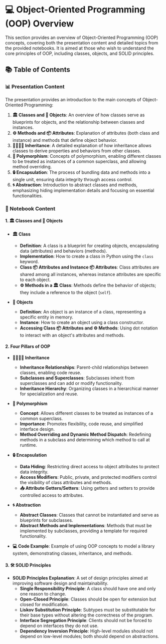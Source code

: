 # 💻 Object-Oriented Programming (OOP) Overview

This section provides an overview of Object-Oriented Programming (OOP) concepts, covering both the presentation content and detailed topics from the provided notebooks. It is aimed at those who wish to understand the core principles of OOP, including classes, objects, and SOLID principles.

## 📚 Table of Contents

### 📊 Presentation Content

The presentation provides an introduction to the main concepts of Object-Oriented Programming:

1. **🏛️ Classes and 🎯 Objects**: An overview of how classes serve as blueprints for objects, and the relationship between classes and instances.
2. **⚙️ Methods and 📦 Attributes**: Explanation of attributes (both class and instance) and methods that define object behavior.
3. **👨‍👩‍👧‍👦 Inheritance**: A detailed explanation of how inheritance allows classes to derive properties and behaviors from other classes.
4. **🔄 Polymorphism**: Concepts of polymorphism, enabling different classes to be treated as instances of a common superclass, and allowing method overriding.
5. **🔒 Encapsulation**: The process of bundling data and methods into a single unit, ensuring data integrity through access control.
6. **🌀 Abstraction**: Introduction to abstract classes and methods, emphasizing hiding implementation details and focusing on essential functionalities.

### 📓 Notebook Content

#### 1. 🏛️ Classes and 🎯 Objects

- **🏛️ Class**
  - **Definition**: A class is a blueprint for creating objects, encapsulating data (attributes) and behaviors (methods).
  - **Implementation**: How to create a class in Python using the `class` keyword.
  - **Class 📦 Attributes and Instance 📦 Attributes**: Class attributes are shared among all instances, whereas instance attributes are specific to each object.
  - **⚙️ Methods in a 🏛️ Class**: Methods define the behavior of objects; they include a reference to the object (`self`).

- **🎯 Objects**
  - **Definition**: An object is an instance of a class, representing a specific entity in memory.
  - **Instance**: How to create an object using a class constructor.
  - **Accessing Class 📦 Attributes and ⚙️ Methods**: Using dot notation to interact with an object's attributes and methods.

#### 2. Four Pillars of OOP

- **👨‍👩‍👧‍👦 Inheritance**
  - **Inheritance Relationships**: Parent-child relationships between classes, enabling code reuse.
  - **Subclasses and Superclasses**: Subclasses inherit from superclasses and can add or modify functionality.
  - **Inheritance Hierarchy**: Organizing classes in a hierarchical manner for specialization and reuse.

- **🔄 Polymorphism**
  - **Concept**: Allows different classes to be treated as instances of a common superclass.
  - **Importance**: Promotes flexibility, code reuse, and simplified interface design.
  - **Method Overriding and Dynamic Method Dispatch**: Redefining methods in a subclass and determining which method to call at runtime.

- **🔒 Encapsulation**
  - **Data Hiding**: Restricting direct access to object attributes to protect data integrity.
  - **Access Modifiers**: Public, private, and protected modifiers control the visibility of class attributes and methods.
  - **📥 Attribute Getters/Setters**: Using getters and setters to provide controlled access to attributes.

- **🌀 Abstraction**
  - **Abstract Classes**: Classes that cannot be instantiated and serve as blueprints for subclasses.
  - **Abstract Methods and Implementations**: Methods that must be implemented by subclasses, providing a template for required functionality.

- **💻 Code Example**: Example of using OOP concepts to model a library system, demonstrating classes, inheritance, and methods.

#### 3. 🛠️ SOLID Principles

- **SOLID Principles Explanation**: A set of design principles aimed at improving software design and maintainability.
  - **Single Responsibility Principle**: A class should have one and only one reason to change.
  - **Open-Closed Principle**: Classes should be open for extension but closed for modification.
  - **Liskov Substitution Principle**: Subtypes must be substitutable for their base types without altering the correctness of the program.
  - **Interface Segregation Principle**: Clients should not be forced to depend on interfaces they do not use.
  - **Dependency Inversion Principle**: High-level modules should not depend on low-level modules; both should depend on abstractions.